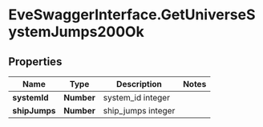 # EveSwaggerInterface.GetUniverseSystemJumps200Ok

## Properties
Name | Type | Description | Notes
------------ | ------------- | ------------- | -------------
**systemId** | **Number** | system_id integer | 
**shipJumps** | **Number** | ship_jumps integer | 


